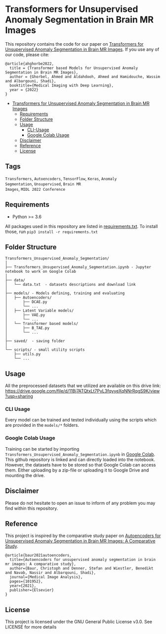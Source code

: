 # Transformers for Unsupervised Anomaly Segmentation in Brain MR Images

This repository contains the code for our paper on [Transformers for Unsupervised Anomaly Segmentation in Brain MR Images](https://openreview.net/forum?id=B_3vXI3Tcz&referrer=%5BAuthor%20Console%5D(%2Fgroup%3Fid%3DMIDL.io%2F2022%2FConference%2FAuthors%23your-submissions)). 
If you use any of our code, please cite:
```
@article{ahghorbe2022,
  title = {Transformer based Models for Unsupervised Anomaly Segmentation in Brain MR Images},
  author = {Ghorbel, Ahmed and Aldahdooh, Ahmed and Hamidouche, Wassim and Albarqouni, Shadi},
  booktitle={Medical Imaging with Deep Learning},
  year = {2022}
}
```

* [Transformers for Unsupervised Anomaly Segmentation in Brain MR Images](#transformers-for-unsupervised-anomaly-segmentation-in-brain-mr-images)
  * [Requirements](#requirements)
  * [Folder Structure](#folder-structure)
  * [Usage](#usage)
      * [CLI-Usage](#cli-usage)
      * [Google Colab Usage](#google-colab-usage)
  * [Disclaimer](#disclaimer)
  * [Reference](#reference)
  * [License](#license)
    
<!-- /code_chunk_output -->


## Tags
<code>Transformers</code>, <code>Autoencoders</code>, <code>TensorFlow</code>, <code>Keras</code>, <code>Anomaly Segmentation</code>, <code>Unsupervised</code>, <code>Brain MR Images</code>, <code>MIDL 2022 Conference</code>

## Requirements
* Python >= 3.6

All packages used in this repository are listed in [requirements.txt](https://github.com/ahmedgh970/Transformers_Unsupervised_Anomaly_Segmentation/requirements.txt).
To install those, run `pip3 install -r requirements.txt`


## Folder Structure
  ```
  Transformers_Unsupervised_Anomaly_Segmentation/
  │
  ├── Transformers_Unsupervised_Anomaly_Segmentation.ipynb - Jupyter notebook to work on Google Colab
  │
  ├── data/
  │   └── data.txt  - datasets descriptions and download link
  │
  ├── models/ - Models defining, training and evaluating
  │   ├── Autoencoders/
  │       ├── DCAE.py
  │       └── ...
  │   ├── Latent Variable models/
  │       ├── VAE.py
  │       └── ...
  │   └── Transformer based models/
  │       ├── B_TAE.py
  │       └── ...
  │
  ├── saved/  - saving folder
  │
  └── scripts/ - small utility scripts
      ├── utils.py
      └── ...    
  ```


## Usage
All the preprocessed datasets that we utilized are available on this drive link: https://drive.google.com/file/d/11Bj7ATQtxLt7PyL3fqyyeXqNNrRqgS9K/view?usp=sharing

### CLI Usage
Every model can be trained and tested individually using the scripts which are provided in the `models/*` folders.

### Google Colab Usage
Training can be started by importing `Transformers_Unsupervised_Anomaly_Segmentation.ipynb` in [Google Colab](http://colab.research.google.com).
This github repository is linked and can directly loaded into the notebook. However, the datasets have to be stored so that Google Colab can access them. 
Either uploading by a zip-file or uploading it to Google Drive and mounting the drive.


## Disclaimer
Please do not hesitate to open an issue to inform of any problem you may find within this repository.


## Reference
This project is inspired by the comparative study paper on [Autoencoders for Unsupervised Anomaly Segmentation in Brain MR Images: A Comparative Study](https://www.sciencedirect.com/science/article/abs/pii/S1361841520303169).

```
@article{baur2021autoencoders,
  title={Autoencoders for unsupervised anomaly segmentation in brain mr images: A comparative study},
  author={Baur, Christoph and Denner, Stefan and Wiestler, Benedikt and Navab, Nassir and Albarqouni, Shadi},
  journal={Medical Image Analysis},
  pages={101952},
  year={2021},
  publisher={Elsevier}
}
```


## License
This project is licensed under the GNU General Public License v3.0. See LICENSE for more details

